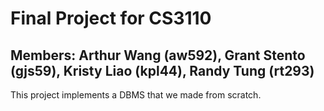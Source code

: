 # Final Project for CS3110
## Members: Arthur Wang (aw592), Grant Stento (gjs59), Kristy Liao (kpl44), Randy Tung (rt293)

This project implements a DBMS that we made from scratch.


